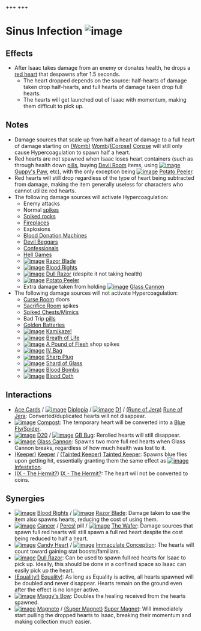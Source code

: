 +++
+++

 # Sinus Infection ![image](/image/Sinus_Infection.png) 


Effects
---------


* After Isaac takes damage from an enemy or donates health, he drops a [red heart](/wiki/Hearts "Hearts") that despawns after 1.5 seconds.
	+ The heart dropped depends on the source: half-hearts of damage taken drop half-hearts, and full hearts of damage taken drop full hearts.
	+ The hearts will get launched out of Isaac with momentum, making them difficult to pick up.


Notes
-------


* Damage sources that scale up from half a heart of damage to a full heart of damage starting on [(Womb)](/wiki/Womb "Womb") [Womb](/wiki/Womb "Womb")/[(Corpse)](/wiki/Corpse "Corpse") [Corpse](/wiki/Corpse "Corpse") will still only cause Hypercoagulation to spawn half a heart.
* Red hearts are not spawned when Isaac loses heart containers (such as through health down [pills](/wiki/Pill "Pill"), buying [Devil Room](/wiki/Devil_Room "Devil Room") items, using [![image](/image/Guppy%27s_Paw.png)](/wiki/Guppy%27s_Paw "Guppy's Paw") [Guppy's Paw](/wiki/Guppy%27s_Paw "Guppy's Paw"), etc), with the only exception being [![image](/image/Potato_Peeler.png)](/wiki/Potato_Peeler "Potato Peeler") [Potato Peeler](/wiki/Potato_Peeler "Potato Peeler").
* Red hearts will still drop regardless of the type of heart being subtracted from damage, making the item generally useless for characters who cannot utilize red hearts.
* The following damage sources will activate Hypercoagulation:
	+ Enemy attacks
	+ Normal [spikes](/wiki/Spikes "Spikes")
	+ [Spiked rocks](/wiki/Rocks#Spiked_Rocks "Rocks")
	+ [Fireplaces](/wiki/Fire_Places "Fire Places")
	+ Explosions
	+ [Blood Donation Machines](/wiki/Machines#Blood_Donation_Machine "Machines")
	+ [Devil Beggars](/wiki/Beggar#Devil_Beggar "Beggar")
	+ [Confessionals](/wiki/Machines#Confessional "Machines")
	+ [Hell Games](/wiki/Beggar#Hell_Game "Beggar")
	+ [![image](/image/Razor_Blade.png)](/wiki/Razor_Blade "Razor Blade") [Razor Blade](/wiki/Razor_Blade "Razor Blade")
	+ [![image](/image/Blood_Rights.png)](/wiki/Blood_Rights "Blood Rights") [Blood Rights](/wiki/Blood_Rights "Blood Rights")
	+ [![image](/image/Dull_Razor.png)](/wiki/Dull_Razor "Dull Razor") [Dull Razor](/wiki/Dull_Razor "Dull Razor") (despite it not taking health)
	+ [![image](/image/Potato_Peeler.png)](/wiki/Potato_Peeler "Potato Peeler") [Potato Peeler](/wiki/Potato_Peeler "Potato Peeler")
	+ Extra damage taken from holding [![image](/image/Glass_Cannon.png)](/wiki/Glass_Cannon "Glass Cannon") [Glass Cannon](/wiki/Glass_Cannon "Glass Cannon")
* The following damage sources will not activate Hypercoagulation:
	+ [Curse Room](/wiki/Curse_Room "Curse Room") doors
	+ [Sacrifice Room](/wiki/Sacrifice_Room "Sacrifice Room") spikes
	+ [Spiked Chests/Mimics](/wiki/Chests#Spiked_Chest "Chests")
	+ Bad Trip [pills](/wiki/Pills "Pills")
	+ [Golden Batteries](/wiki/Batteries#Golden_Battery "Batteries")
	+ [![image](/image/Kamikaze!.png)](/wiki/Kamikaze! "Kamikaze!") [Kamikaze!](/wiki/Kamikaze! "Kamikaze!")
	+ [![image](/image/Breath_of_Life.png)](/wiki/Breath_of_Life "Breath of Life") [Breath of Life](/wiki/Breath_of_Life "Breath of Life")
	+ [![image](/image/A_Pound_of_Flesh.png)](/wiki/A_Pound_of_Flesh "A Pound of Flesh") [A Pound of Flesh](/wiki/A_Pound_of_Flesh "A Pound of Flesh") shop spikes
	+ [![image](/image/IV_Bag.png)](/wiki/IV_Bag "IV Bag") [IV Bag](/wiki/IV_Bag "IV Bag")
	+ [![image](/image/Sharp_Plug.png)](/wiki/Sharp_Plug "Sharp Plug") [Sharp Plug](/wiki/Sharp_Plug "Sharp Plug")
	+ [![image](/image/Shard_of_Glass.png)](/wiki/Shard_of_Glass "Shard of Glass") [Shard of Glass](/wiki/Shard_of_Glass "Shard of Glass")
	+ [![image](/image/Blood_Bombs.png)](/wiki/Blood_Bombs "Blood Bombs") [Blood Bombs](/wiki/Blood_Bombs "Blood Bombs")
	+ [![image](/image/Blood_Oath.png)](/wiki/Blood_Oath "Blood Oath") [Blood Oath](/wiki/Blood_Oath "Blood Oath")


Interactions
--------------


* [Ace Cards](/wiki/Cards_and_Runes#Playing_Cards "Cards and Runes") / [![image](/image/Diplopia.png)](/wiki/Diplopia "Diplopia") [Diplopia](/wiki/Diplopia "Diplopia") / [![image](/image/D1.png)](/wiki/D1 "D1") [D1](/wiki/D1 "D1") / [(Rune of Jera)](/wiki/Cards_and_Runes "Rune of Jera") [Rune of Jera](/wiki/Cards_and_Runes "Cards and Runes"): Converted/duplicated hearts will not disappear.
* [![image](/image/Compost.png)](/wiki/Compost "Compost") [Compost](/wiki/Compost "Compost"): The temporary heart will be converted into a [Blue Fly](/wiki/Familiar#Blue_Flies "Familiar")[/Spider](/wiki/Familiar#Blue_Spiders "Familiar").
* [![image](/image/D20.png)](/wiki/D20 "D20") [D20](/wiki/D20 "D20") / [![image](/image/GB_Bug.png)](/wiki/GB_Bug "GB Bug") [GB Bug](/wiki/GB_Bug "GB Bug"): Rerolled hearts will still disappear.
* [![image](/image/Glass_Cannon.png)](/wiki/Glass_Cannon "Glass Cannon") [Glass Cannon](/wiki/Glass_Cannon "Glass Cannon"): Spawns two more full red hearts when Glass Cannon breaks, regardless of how much health was lost to it.
* [(Keeper)](/wiki/Keeper "Keeper") [Keeper](/wiki/Keeper "Keeper") /  [(Tainted Keeper)](/wiki/Tainted_Keeper "Tainted Keeper") [Tainted Keeper](/wiki/Tainted_Keeper "Tainted Keeper"): Spawns blue flies upon getting hit, essentially granting them the same effect as [![image](/image/Infestation.png)](/wiki/Infestation "Infestation") [Infestation](/wiki/Infestation "Infestation").
* [(IX - The Hermit?)](/wiki/Cards_and_Runes "IX - The Hermit?") [IX - The Hermit?](/wiki/Cards_and_Runes "Cards and Runes"): The heart will not be converted to coins.


Synergies
-----------


* [![image](/image/Blood_Rights.png)](/wiki/Blood_Rights "Blood Rights") [Blood Rights](/wiki/Blood_Rights "Blood Rights") / [![image](/image/Razor_Blade.png)](/wiki/Razor_Blade "Razor Blade") [Razor Blade](/wiki/Razor_Blade "Razor Blade"): Damage taken to use the item also spawns hearts, reducing the cost of using them.
* [![image](/image/Cancer.png)](/wiki/Cancer "Cancer") [Cancer](/wiki/Cancer "Cancer") / [Percs!](/wiki/Pills "Pills") pill / [![image](/image/The_Wafer.png)](/wiki/The_Wafer "The Wafer") [The Wafer](/wiki/The_Wafer "The Wafer"): Damage sources that spawn full red hearts will still spawn a full red heart despite the cost being reduced to half a heart.
* [![image](/image/Candy_Heart.png)](/wiki/Candy_Heart "Candy Heart") [Candy Heart](/wiki/Candy_Heart "Candy Heart") / [![image](/image/Immaculate_Conception.png)](/wiki/Immaculate_Conception "Immaculate Conception") [Immaculate Conception](/wiki/Immaculate_Conception "Immaculate Conception"): The hearts will count toward gaining stat boosts/familiars.
* [![image](/image/Dull_Razor.png)](/wiki/Dull_Razor "Dull Razor") [Dull Razor](/wiki/Dull_Razor "Dull Razor"): Can be used to spawn full red hearts for Isaac to pick up. Ideally, this should be done in a confined space so Isaac can easily pick up the heart.
* [(Equality!)](/wiki/Equality! "Equality!") [Equality!](/wiki/Equality! "Equality!"): As long as Equality is active, all hearts spawned will be doubled and never disappear. Hearts remain on the ground even after the effect is no longer active.
* [![image](/image/Maggy%27s_Bow.png)](/wiki/Maggy%27s_Bow "Maggy's Bow") [Maggy's Bow](/wiki/Maggy%27s_Bow "Maggy's Bow"): Doubles the healing received from the hearts spawned.
* [![image](/image/Magneto.png)](/wiki/Magneto "Magneto") [Magneto](/wiki/Magneto "Magneto") / [(Super Magnet)](/wiki/Super_Magnet "Super Magnet") [Super Magnet](/wiki/Super_Magnet "Super Magnet"): Will immediately start pulling the dropped hearts to Isaac, breaking their momentum and making collection much easier.



